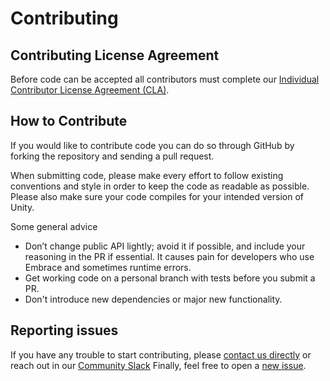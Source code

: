 Contributing
============

## Contributing License Agreement

Before code can be accepted all contributors must complete our [Individual Contributor License Agreement (CLA)](https://forms.gle/SjXadmUcVwh6NrU68).

## How to Contribute

If you would like to contribute code you can do so through GitHub by
forking the repository and sending a pull request.

When submitting code, please make every effort to follow existing conventions and style in order to keep the code as readable as possible. Please also make sure your code compiles for your intended version of Unity.

Some general advice

- Don’t change public API lightly; avoid it if possible, and include your reasoning in the PR if essential.  It causes pain for developers who use Embrace and sometimes runtime errors.
- Get working code on a personal branch with tests before you submit a PR.
- Don't introduce new dependencies or major new functionality.

## Reporting issues

If you have any trouble to start contributing, please [contact us directly](mailto:support@embrace.io) or reach out in our [Community Slack](https://embraceio-community.slack.com/)
Finally, feel free to open a [new issue](https://github.com/embrace-io/embrace-unity-sdk/issues/new).

 [1]: https://embrace.io/